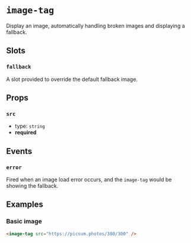 # `image-tag`

Display an image, automatically handling broken images and displaying a fallback.

## Slots

### `fallback`

A slot provided to override the default fallback image.

## Props

### `src`

- type: `string`
- **required**

## Events

### `error`

Fired when an image load error occurs, and the `image-tag` would be showing the fallback.

## Examples

### Basic image

```html
<image-tag src="https://picsum.photos/300/300" />
```
